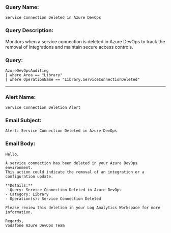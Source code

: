 ### Query Name:  
`Service Connection Deleted in Azure DevOps`

### Query Description:  
Monitors when a service connection is deleted in Azure DevOps to track the removal of integrations and maintain secure access controls.

### Query:  
```kql
AzureDevOpsAuditing
| where Area == "Library"
| where OperationName == "Library.ServiceConnectionDeleted"
```

---

### Alert Name:  
`Service Connection Deletion Alert`

### Email Subject:  
`Alert: Service Connection Deleted in Azure DevOps`

### Email Body:  
```
Hello,

A service connection has been deleted in your Azure DevOps environment.  
This action could indicate the removal of an integration or a configuration update.

**Details:**  
- Query: Service Connection Deleted in Azure DevOps  
- Category: Library  
- Operation(s): Service Connection Deleted

Please review this deletion in your Log Analytics Workspace for more information.

Regards,  
Vodafone Azure DevOps Team
```

